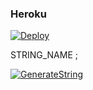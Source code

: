 <h3 align="centre"> Heroku </h4>

[![Deploy](https://www.herokucdn.com/deploy/button.svg)](https://heroku.com/deploy?template=https://github.com/cancinconntg/SohbetCilginlariMuzik)

STRING_NAME ;

[![GenerateString](https://img.shields.io/badge/repl.it-generateString-yellowgreen)](https://repl.it/@subinps/getStringName)
